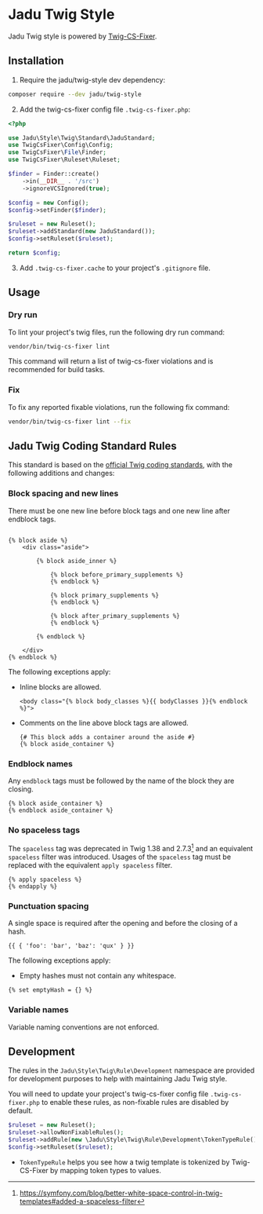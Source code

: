 # Jadu Twig Style

Jadu Twig style is powered by [Twig-CS-Fixer](https://github.com/VincentLanglet/Twig-CS-Fixer).

## Installation

1. Require the jadu/twig-style dev dependency:

```sh
composer require --dev jadu/twig-style
```

2. Add the twig-cs-fixer config file `.twig-cs-fixer.php`:

```php
<?php

use Jadu\Style\Twig\Standard\JaduStandard;
use TwigCsFixer\Config\Config;
use TwigCsFixer\File\Finder;
use TwigCsFixer\Ruleset\Ruleset;

$finder = Finder::create()
    ->in(__DIR__ . '/src')
    ->ignoreVCSIgnored(true);

$config = new Config();
$config->setFinder($finder);

$ruleset = new Ruleset();
$ruleset->addStandard(new JaduStandard());
$config->setRuleset($ruleset);

return $config;

```

3. Add `.twig-cs-fixer.cache` to your project's `.gitignore` file.

## Usage

### Dry run

To lint your project's twig files, run the following dry run command:

```sh
vendor/bin/twig-cs-fixer lint
```

This command will return a list of twig-cs-fixer violations and is recommended for build tasks.

### Fix

To fix any reported fixable violations, run the following fix command:

```sh
vendor/bin/twig-cs-fixer lint --fix
```

## Jadu Twig Coding Standard Rules

This standard is based on the [official Twig coding standards](https://twig.symfony.com/doc/3.x/coding_standards.html), with the following additions and changes:

### Block spacing and new lines

There must be one new line before block tags and one new line after endblock tags.

```twig

{% block aside %}
    <div class="aside">

        {% block aside_inner %}

            {% block before_primary_supplements %}
            {% endblock %}

            {% block primary_supplements %}
            {% endblock %}

            {% block after_primary_supplements %}
            {% endblock %}

        {% endblock %}

    </div>
{% endblock %}

```

The following exceptions apply:

- Inline blocks are allowed.

    ```twig
    <body class="{% block body_classes %}{{ bodyClasses }}{% endblock %}">
    ```

- Comments on the line above block tags are allowed.

    ```twig
    {# This block adds a container around the aside #}
    {% block aside_container %}
    ```

### Endblock names

Any `endblock` tags must be followed by the name of the block they are closing.

```twig
{% block aside_container %}
{% endblock aside_container %}
```

### No spaceless tags

The `spaceless` tag was deprecated in Twig 1.38 and 2.7.3[^1] and an equivalent `spaceless` filter was introduced. Usages of the `spaceless` tag must be replaced with the equivalent `apply spaceless` filter.

```twig
{% apply spaceless %}
{% endapply %}
```

### Punctuation spacing

A single space is required after the opening and before the closing of a hash.

```twig
{{ { 'foo': 'bar', 'baz': 'qux' } }}
```

The following exceptions apply:

- Empty hashes must not contain any whitespace.

```twig
{% set emptyHash = {} %}
```

### Variable names

Variable naming conventions are not enforced.

## Development

The rules in the `Jadu\Style\Twig\Rule\Development` namespace are provided for development purposes to help with maintaining Jadu Twig style.

You will need to update your project's twig-cs-fixer config file `.twig-cs-fixer.php` to enable these rules, as non-fixable rules are disabled by default.

```php
$ruleset = new Ruleset();
$ruleset->allowNonFixableRules();
$ruleset->addRule(new \Jadu\Style\Twig\Rule\Development\TokenTypeRule());
$config->setRuleset($ruleset);
```

- `TokenTypeRule` helps you see how a twig template is tokenized by Twig-CS-Fixer by mapping token types to values.

[^1]: https://symfony.com/blog/better-white-space-control-in-twig-templates#added-a-spaceless-filter
